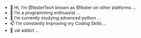 - 👋 Hi, I’m @IbsterTech known as @Ibster on other platforms ...
- 👀 I’m a programming enthuasist ...
- 🌱 I’m currently studying advanced python ...
- 📫 I’m constantly Improving my Coding Skills ...
- 🫤 val addict ...

<!---
IbsterTech/IbsterTech is a ✨ special ✨ repository because its `README.md` (this file) appears on your GitHub profile.
You can click the Preview link to take a look at your changes.
--->
<!-- - 💞️ ... -->
